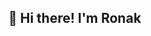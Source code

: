 ## 👋 Hi there! I'm Ronak 

<!--
**ronu28/ronu28** is a ✨ _special_ ✨ repository because its `README.md` (this file) appears on your GitHub profile.

Here are some ideas to get you started:

- Web Developer | Mobile App Developer | Tech Enthusiast | B.Tech in IT

💻 I'm a passionate developer who enjoys building websites and mobile applications that are not only functional but also fast, user-friendly, and visually appealing. With strong hands-on experience in front-end and back-end technologies, I bring digital ideas to life through clean, scalable code.
- 🌱 I’m currently learning ...
- 👯 I’m looking to collaborate on ...
- 🤔 I’m looking for help with ...
- 💬 Ask me about ...
- 📫 How to reach me: ...
- 😄 Pronouns: ...
- ⚡ Fun fact: ...
-->

